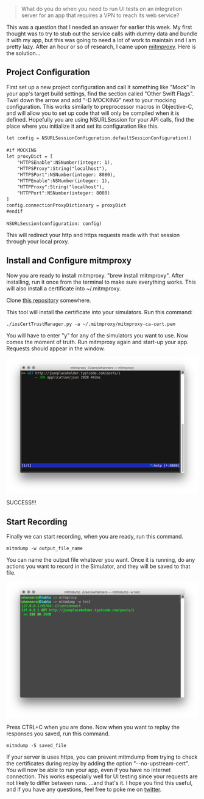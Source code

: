 <!--
Title: Easy, Automatic Server Mocking for iOS Testing
Description: iOS Server Mocking using mitmproxy.
Date: 2016/06/27
Template: post
Blog: true
-->

> What do you do when you need to run UI tests on an integration server
> for an app that requires a VPN to reach its web service?

This was a question that I needed an answer for earlier this week. My
first thought was to try to stub out the service calls with dummy data
and bundle it with my app, but this was going to need a lot of work to
maintain and I am pretty lazy. After an hour or so of research, I came
upon [mitmproxy][4]. Here is the solution...

## Project Configuration

First set up a new project configuration and call it something like
"Mock" In your app's target build settings, find the section called
"Other Swift Flags". Twirl down the arrow and add "-D MOCKING" next to
your mocking configuration. This works similarly to preprocessor macros
in Objective-C, and will allow you to set up code that will only be
compiled when it is defined. Hopefully you are using NSURLSession for
your API calls, find the place where you initialize it and set its
configuration like this.

<pre><code>let config = NSURLSessionConfiguration.defaultSessionConfiguration()

#if MOCKING
let proxyDict = [
    "HTTPSEnable":NSNumber(integer: 1),
    "HTTPSProxy":String("localhost"),
    "HTTPSPort":NSNumber(integer: 8080),
    "HTTPEnable":NSNumber(integer: 1),
    "HTTPProxy":String("localhost"),
    "HTTPPort":NSNumber(integer: 8080)
]
config.connectionProxyDictionary = proxyDict
#endif

NSURLSession(configuration: config)</code></pre>

This will redirect your http and https requests made with that session
through your local proxy.

## Install and Configure mitmproxy

Now you are ready to install mitmproxy. "brew install mitmproxy". After
installing, run it once from the terminal to make sure everything works.
This will also install a certificate into \~/.mitmproxy.

Clone [this repository][3] somewhere.

This tool will install the certificate into your simulators. Run this
command:

<pre><code>./iosCertTrustManager.py -a ~/.mitmproxy/mitmproxy-ca-cert.pem</code></pre>

You will have to enter "y" for any of the simulators you want to use.
Now comes the moment of truth. Run mitmproxy again and start-up your
app. Requests should appear in the window.


![Recording][1]

SUCCESS!!!

## Start Recording

Finally we can start recording, when you are ready, run this command.

<pre><code>mitmdump -w output_file_name</code></pre>

You can name the output file whatever you want. Once it is running, do
any actions you want to record in the Simulator, and they will be saved
to that file.

![Playback][2]

Press CTRL+C when you are done. Now when you want to replay the
responses you saved, run this command.

<pre><code>mitmdump -S saved_file</code></pre>

If your server is uses https, you can prevent mitmdump from trying to
check the certificates during replay by adding the option
"--no-upstream-cert". You will now be able to run your app, even if you
have no internet connection. This works especially well for UI testing
since your requests are not likely to differ between runs. ...and that's
it. I hope you find this useful, and if you have any questions, feel
free to poke me on [twitter][5].

[1]: content/images/Screenshot-2016-06-24-20.25.03.png
[2]: content/images/Screenshot-2016-06-24-20.26.41.png
[3]: https://github.com/ADVTOOLS/ADVTrustStore.git
[4]: https://mitmproxy.org
[5]: https://twitter.com/@westonhanners